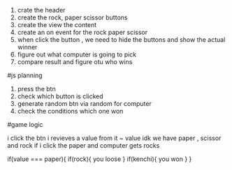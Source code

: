 1. crate the header
2. create the rock, paper scissor buttons
3. create the view the content
4. create an on event  for the rock paper scissor
5. when click the button , we need to hide the buttons and show the actual winner
6. figure out what computer is going to pick
7. compare result and figure otu who wins

#js planning

1. press the btn
2. check which button is clicked
3. generate random btn via random for computer
4. check the conditions which one won

#game logic

i click the btn  i revieves a value from it ~ value idk
we have paper , scissor and rock
if i click the paper and computer gets rocks

if(value === paper){
    if(rock){
        you loose
    }
    if(kenchi){
        you won
    }
}